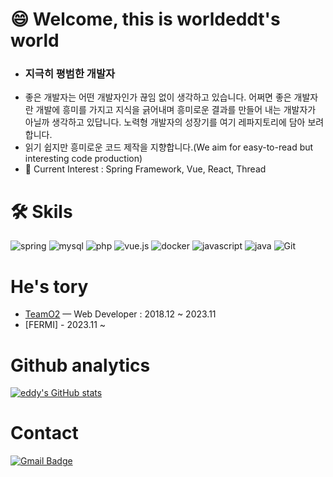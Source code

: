 
# 😄 Welcome, this is worldeddt's world
- ### 지극히 평범한 개발자
- 좋은 개발자는 어떤 개발자인가 끊임 없이 생각하고 있습니다.
  어쩌면 좋은 개발자란 개발에 흥미를 가지고 지식을 긁어내며 흥미로운 결과를 만들어 내는 개발자가 아닐까 생각하고 있답니다.
  노력형 개발자의 성장기를 여기 레파지토리에 담아 보려 합니다.
-  읽기 쉽지만 흥미로운 코드 제작을 지향합니다.(We aim for easy-to-read but interesting code production)
-  🌱 Current Interest : Spring Framework, Vue, React, Thread

# 🛠 Skils 

![spring](https://camo.githubusercontent.com/49f645b5e439b0d748424412207eae5748b81d77563f866d8528f60c66b669e1/68747470733a2f2f696d672e736869656c64732e696f2f62616467652f737072696e672d2532333644423333462e7376673f7374796c653d666f722d7468652d6261646765266c6f676f3d737072696e67266c6f676f436f6c6f723d7768697465)
![mysql](https://camo.githubusercontent.com/9eee63f338a7f3a10d198d998e15d1127d2bb4959d276da8d0d748d3445e1885/68747470733a2f2f696d672e736869656c64732e696f2f62616467652f4d7953514c2d3434373941312e7376673f267374796c653d666f722d7468652d6261646765266c6f676f3d4d7953514c266c6f676f436f6c6f723d7768697465)
![php](https://camo.githubusercontent.com/b7e290d2aeff9829bba45e897265ceebd34b25f6f7efba4b08e1b23cfe0815e7/68747470733a2f2f696d672e736869656c64732e696f2f62616467652f7068702d2532333737374242342e7376673f7374796c653d666f722d7468652d6261646765266c6f676f3d706870266c6f676f436f6c6f723d7768697465)
![vue.js](https://img.shields.io/badge/Vue.js-35495E?style=for-the-badge&logo=vuedotjs&logoColor=4FC08D)
![docker](https://img.shields.io/badge/Docker-2CA5E0?style=for-the-badge&logo=docker&logoColor=white)
![javascript](https://camo.githubusercontent.com/ecedb0571f9b8bfbc3cfa73f1c932dddffe3c4a5002b807c2fc6e7ce284fcd98/68747470733a2f2f696d672e736869656c64732e696f2f62616467652f4a6176615363726970742d4637444631452e7376673f267374796c653d666f722d7468652d6261646765266c6f676f3d4a617661536372697074266c6f676f436f6c6f723d7768697465)
![java](https://camo.githubusercontent.com/6cbecd63a9a8f83ee186885c446938820ffa8304942a284ee6e1e2acb2bfd822/68747470733a2f2f696d672e736869656c64732e696f2f62616467652f6a6176612d2532334544384230302e7376673f7374796c653d666f722d7468652d6261646765266c6f676f3d6a617661266c6f676f436f6c6f723d7768697465)
![Git](https://img.shields.io/badge/GIT-E44C30?style=for-the-badge&logo=git&logoColor=white)


# He's tory
- [TeamO2](http://teamo2.kr/) — Web Developer : 2018.12 ~ 2023.11
- [FERMI] - 2023.11 ~

# Github analytics
[![eddy's GitHub stats](https://github-readme-stats.vercel.app/api?username=worldeddt)](https://github.com/worldeddt/github-readme-stats)

# Contact
 [![Gmail Badge](https://img.shields.io/badge/Gmail-d14836?style=flat-square&logo=Gmail&logoColor=white&link=mailto:ktest92@gmail.com)](mailto:ktest92@gmail.com)
<!--
**worldeddt/worldeddt** is a ✨ _special_ ✨ repository because its `README.md` (this file) appears on your GitHub profile.

Here are some ideas to get you started:

- 🔭 I’m currently working on ...
- 🌱 I’m currently learning ...
- 👯 I’m looking to collaborate on ...
- 🤔 I’m looking for help with ...
- 💬 Ask me about ...
- 📫 How to reach me: ...
- 😄 Pronouns: ...
- ⚡ Fun fact: ...
-->
